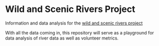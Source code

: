 # Wild and Scenic Rivers Project

Information and data analysis for the [wild and scenic rivers project](www.adventurescientists.org/rivers)

With all the data coming in, this repository will serve as a playground for data analysis of river data as well as volunteer metrics.
